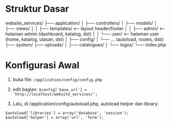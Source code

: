 # Struktur Dasar

website_services/
├── application/
│ ├── controllers/
│ ├── models/
│ ├── views/
│ │ ├── templates/ <-- layout header/footer
│ │ ├── admin/ <-- halaman admin (dashboard, katalog, dst)
│ │ └── user/ <-- halaman user (home, katalog, ulasan, dst)
│ ├── config/
│ └── ... (autoload, routes, dsb)
├── system/
├── uploads/
│ ├── catalogues/
│ └── logos/
└── index.php

# Konfigurasi Awal

1. buka file:
   `/application/config/config.php`

2. edit bagian:
   `$config['base_url'] = 'http://localhost/website_services/';`

3. Lalu, di /application/config/autoload.php, autoload helper dan library:

```
$autoload['libraries'] = array('database', 'session');
$autoload['helper'] = array('url', 'form');

```
